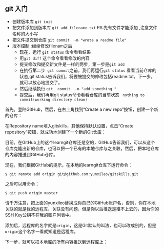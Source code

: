 ##  git 入门
+ 创建版本库  ``` git init ```
+ 把文件添加到版本库 ``` git add filename.txt ```  PS:先有文件才能添加 ,注意文件名称的大小写
+ 把文件提交到仓库 ``` git commit  -m "wrote a readme file" ```  
+ 版本控制 :继续修改filenam之后
   * 现在，运行 ``` git status ``` 命令看看结果 
   * 用``` git diff ``` 这个命令看看修改的内容 
   * 提交修改和提交新文件是一样的两步，第一步是```git add ```
   * 在执行第二步``` git commit```之前，我们再运行```git status``` 看看当前仓库的状态,git status告诉我们，将要被提交的修改包括readme.txt，下一步，就可以放心地提交了。
   * 然后继续执行 ``` git  commit  -m "add something "  ``` 
   * 提交后，我们再用git status命令看看仓库的当前状态  ```  nothing to commit(working directory clean) ```



首先，登陆GitHub，然后，在右上角找到“Create a new repo”按钮，创建一个新的仓库：


在Repository name填入gitskills，其他保持默认设置，点击“Create repository”按钮，就成功地创建了一个新的Git仓库：


目前，在GitHub上的这个learngit仓库还是空的，GitHub告诉我们，可以从这个仓库克隆出新的仓库，也可以把一个已有的本地仓库与之关联，然后，把本地仓库的内容推送到GitHub仓库。

现在，我们根据GitHub的提示，在本地的learngit仓库下运行命令：


```
$ git remote add origin git@github.com:yunxileo/gitskills.git
```

之后可以用命令：

```
$ git push origin master
```

请千万注意，把上面的yunxileo替换成你自己的GitHub账户名，否则，你在本地关联的就是我的远程库，关联没有问题，但是你以后推送是推不上去的，因为你的SSH Key公钥不在我的账户列表中。

添加后，远程库的名字就是```origin```，这是Git默认的叫法，也可以改成别的，但是```origin```这个名字一看就知道是远程库。

下一步，就可以把本地库的所有内容推送到远程库上：